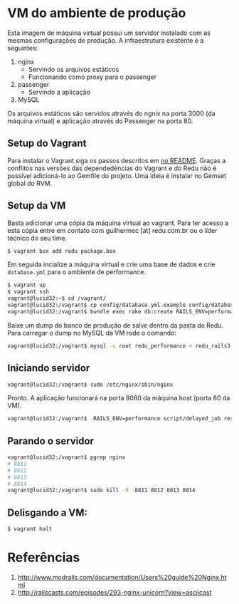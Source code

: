 # VM do ambiente de produção

Esta imagem de máquina virtual possui um servidor instalado com as mesmas configurações de produção. A infraestrutura existente é a seguintes:

1. nginx
    - Servindo os arquivos estáticos
    - Funcionando como proxy para o passenger
2. passenger
    - Servindo a aplicação
3. MySQL

Os arquivos estáticos são servidos através do ngnix na porta 3000 (da máquina virtual) e aplicação através do Passenger na porta 80.

## Setup do Vagrant

Para instalar o Vagrant siga os passos descritos em [no README](http://vagrantup.com/v1/docs/getting-started/index.html). Graças a conflitos nas versões das dependedências do Vagrant e do Redu não é possível adicioná-lo ao Gemfile do projeto. Uma ideia é instalar no Gemset global do RVM.

## Setup da VM

Basta adicionar uma cópia da máquina virtual ao vagrant. Para ter acesso a esta cópia entre em contato com guilhermec [at] redu.com.br ou o líder técnico do seu time.

```sh
$ vagrant box add redu package.box
```

Em seguida incialize a máquina virtual e crie uma base de dados e crie ``database.yml`` para o ambiente de performance.

```sh
$ vagrant up
$ vagrant ssh
vagrant@lucid32:~$ cd /vagrant/
vagrant@lucid32:/vagrant$ cp config/database.yml.example config/database.yml
vagrant@lucid32:/vagrant$ bundle exec rake db:create RAILS_ENV=performance
```

Baixe um dump do banco de produção de salve dentro da pasta do Redu. Para carregar o dump no MySQL da VM rode o comando:

```sh
vagrant@lucid32:/vagrant$ mysql -u root redu_performance < redu_rails3.2012-07-09T02-10-09
```

## Iniciando servidor
```sh
vagrant@lucid32:/vagrant$ sudo /etc/nginx/sbin/nginx
```

Pronto. A aplicação funcionará na porta 8080 da máquina host (porta 80 da VM).

```sh
vagrant@lucid32:/vagrant$  RAILS_ENV=performance script/delayed_job restart --queues=email,general,general -n 3
```

## Parando o servidor

```sh
vagrant@lucid32:/vagrant$ pgrep nginx
# 8811
# 8812
# 8813
# 8814
vagrant@lucid32:/vagrant$ sudo kill -9  8811 8812 8813 8814
```

## Delisgando a VM:

```sh
$ vagrant halt
```

# Referências

1. http://www.modrails.com/documentation/Users%20guide%20Nginx.html
2. http://railscasts.com/episodes/293-nginx-unicorn?view=asciicast
